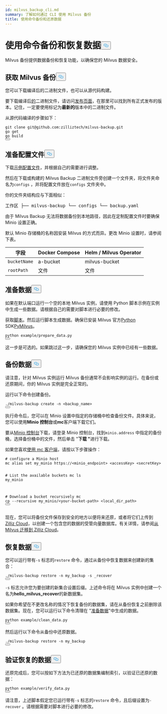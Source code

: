 ```yaml
---
id: milvus_backup_cli.md
summary: 了解如何通过 CLI 使用 Milvus 备份
title: 使用命令备份和还原数据
---
```


<h1 id="Back-up-and-Restore-Data-Using-Commands" class="common-anchor-header">使用命令备份和恢复数据<button data-href="#Back-up-and-Restore-Data-Using-Commands" class="anchor-icon" translate="no">
      <svg translate="no"
        aria-hidden="true"
        focusable="false"
        height="20"
        version="1.1"
        viewBox="0 0 16 16"
        width="16"
      >
        <path
          fill="#0092E4"
          fill-rule="evenodd"
          d="M4 9h1v1H4c-1.5 0-3-1.69-3-3.5S2.55 3 4 3h4c1.45 0 3 1.69 3 3.5 0 1.41-.91 2.72-2 3.25V8.59c.58-.45 1-1.27 1-2.09C10 5.22 8.98 4 8 4H4c-.98 0-2 1.22-2 2.5S3 9 4 9zm9-3h-1v1h1c1 0 2 1.22 2 2.5S13.98 12 13 12H9c-.98 0-2-1.22-2-2.5 0-.83.42-1.64 1-2.09V6.25c-1.09.53-2 1.84-2 3.25C6 11.31 7.55 13 9 13h4c1.45 0 3-1.69 3-3.5S14.5 6 13 6z"
        ></path>
      </svg>
    </button></h1><p>Milvus 备份提供数据备份和恢复功能，以确保您的 Milvus 数据安全。</p>
<h2 id="Obtain-Milvus-Backup" class="common-anchor-header">获取 Milvus 备份<button data-href="#Obtain-Milvus-Backup" class="anchor-icon" translate="no">
      <svg translate="no"
        aria-hidden="true"
        focusable="false"
        height="20"
        version="1.1"
        viewBox="0 0 16 16"
        width="16"
      >
        <path
          fill="#0092E4"
          fill-rule="evenodd"
          d="M4 9h1v1H4c-1.5 0-3-1.69-3-3.5S2.55 3 4 3h4c1.45 0 3 1.69 3 3.5 0 1.41-.91 2.72-2 3.25V8.59c.58-.45 1-1.27 1-2.09C10 5.22 8.98 4 8 4H4c-.98 0-2 1.22-2 2.5S3 9 4 9zm9-3h-1v1h1c1 0 2 1.22 2 2.5S13.98 12 13 12H9c-.98 0-2-1.22-2-2.5 0-.83.42-1.64 1-2.09V6.25c-1.09.53-2 1.84-2 3.25C6 11.31 7.55 13 9 13h4c1.45 0 3-1.69 3-3.5S14.5 6 13 6z"
        ></path>
      </svg>
    </button></h2><p>您可以下载编译后的二进制文件，也可以从源代码构建。</p>
<p>要下载编译后<a href="https://github.com/zilliztech/milvus-backup/releases">的</a>二进制文件，请访问<a href="https://github.com/zilliztech/milvus-backup/releases">发布页面</a>，在那里可以找到所有正式发布的版本。记住，一定要使用标记为<strong>最新的</strong>版本中的二进制文件。</p>
<p>从源代码编译的步骤如下：</p>
<pre><code translate="no" class="language-shell">git <span class="hljs-built_in">clone</span> git@github.com:zilliztech/milvus-backup.git
go get
go build
<button class="copy-code-btn"></button></code></pre>
<h2 id="Prepare-configuration-file" class="common-anchor-header">准备配置文件<button data-href="#Prepare-configuration-file" class="anchor-icon" translate="no">
      <svg translate="no"
        aria-hidden="true"
        focusable="false"
        height="20"
        version="1.1"
        viewBox="0 0 16 16"
        width="16"
      >
        <path
          fill="#0092E4"
          fill-rule="evenodd"
          d="M4 9h1v1H4c-1.5 0-3-1.69-3-3.5S2.55 3 4 3h4c1.45 0 3 1.69 3 3.5 0 1.41-.91 2.72-2 3.25V8.59c.58-.45 1-1.27 1-2.09C10 5.22 8.98 4 8 4H4c-.98 0-2 1.22-2 2.5S3 9 4 9zm9-3h-1v1h1c1 0 2 1.22 2 2.5S13.98 12 13 12H9c-.98 0-2-1.22-2-2.5 0-.83.42-1.64 1-2.09V6.25c-1.09.53-2 1.84-2 3.25C6 11.31 7.55 13 9 13h4c1.45 0 3-1.69 3-3.5S14.5 6 13 6z"
        ></path>
      </svg>
    </button></h2><p>下载<a href="https://raw.githubusercontent.com/zilliztech/milvus-backup/master/configs/backup.yaml">示例配置文件</a>，并根据自己的需要进行调整。</p>
<p>然后在下载或构建的 Milvus Backup 二进制文件旁创建一个文件夹，将文件夹命名为<code translate="no">configs</code> ，并将配置文件放在<code translate="no">configs</code> 文件夹中。</p>
<p>你的文件夹结构应与下面相似：</p>
<pre>
工作区 ├── milvus-backup └── configs └── backup.yaml</pre>
<p>由于 Milvus Backup 无法将数据备份到本地路径，因此在定制配置文件时要确保 Minio 设置正确。</p>
<div class="alert note">
<p>默认 Minio 存储桶的名称因安装 Milvus 的方式而异。更改 Minio 设置时，请参阅下表。</p>
<table>
<thead>
<tr><th>字段</th><th>Docker Compose</th><th>Helm / Milvus Operator</th></tr>
</thead>
<tbody>
<tr><td><code translate="no">bucketName</code></td><td>a-bucket</td><td>milvus-bucket</td></tr>
<tr><td><code translate="no">rootPath</code></td><td>文件</td><td>文件</td></tr>
</tbody>
</table>
</div>
<h2 id="Prepare-data" class="common-anchor-header">准备数据<button data-href="#Prepare-data" class="anchor-icon" translate="no">
      <svg translate="no"
        aria-hidden="true"
        focusable="false"
        height="20"
        version="1.1"
        viewBox="0 0 16 16"
        width="16"
      >
        <path
          fill="#0092E4"
          fill-rule="evenodd"
          d="M4 9h1v1H4c-1.5 0-3-1.69-3-3.5S2.55 3 4 3h4c1.45 0 3 1.69 3 3.5 0 1.41-.91 2.72-2 3.25V8.59c.58-.45 1-1.27 1-2.09C10 5.22 8.98 4 8 4H4c-.98 0-2 1.22-2 2.5S3 9 4 9zm9-3h-1v1h1c1 0 2 1.22 2 2.5S13.98 12 13 12H9c-.98 0-2-1.22-2-2.5 0-.83.42-1.64 1-2.09V6.25c-1.09.53-2 1.84-2 3.25C6 11.31 7.55 13 9 13h4c1.45 0 3-1.69 3-3.5S14.5 6 13 6z"
        ></path>
      </svg>
    </button></h2><p>如果在默认端口运行一个空的本地 Milvus 实例，请使用 Python 脚本示例在实例中生成一些数据。请根据自己的需要对脚本进行必要的修改。</p>
<p>获取<a href="https://raw.githubusercontent.com/zilliztech/milvus-backup/main/example/prepare_data.py">脚本</a>。然后运行脚本生成数据。确保已安装 Milvus 官方<a href="https://pypi.org/project/pymilvus/">Python</a> SDK<a href="https://pypi.org/project/pymilvus/">PyMilvus</a>。</p>
<pre><code translate="no" class="language-shell">python example/prepare_data.py
<button class="copy-code-btn"></button></code></pre>
<p>这一步是可选的。如果跳过这一步，请确保您的 Milvus 实例中已经有一些数据。</p>
<h2 id="Back-up-data" class="common-anchor-header">备份数据<button data-href="#Back-up-data" class="anchor-icon" translate="no">
      <svg translate="no"
        aria-hidden="true"
        focusable="false"
        height="20"
        version="1.1"
        viewBox="0 0 16 16"
        width="16"
      >
        <path
          fill="#0092E4"
          fill-rule="evenodd"
          d="M4 9h1v1H4c-1.5 0-3-1.69-3-3.5S2.55 3 4 3h4c1.45 0 3 1.69 3 3.5 0 1.41-.91 2.72-2 3.25V8.59c.58-.45 1-1.27 1-2.09C10 5.22 8.98 4 8 4H4c-.98 0-2 1.22-2 2.5S3 9 4 9zm9-3h-1v1h1c1 0 2 1.22 2 2.5S13.98 12 13 12H9c-.98 0-2-1.22-2-2.5 0-.83.42-1.64 1-2.09V6.25c-1.09.53-2 1.84-2 3.25C6 11.31 7.55 13 9 13h4c1.45 0 3-1.69 3-3.5S14.5 6 13 6z"
        ></path>
      </svg>
    </button></h2><p>请注意，针对 Milvus 实例运行 Milvus 备份通常不会影响实例的运行。在备份或还原期间，你的 Milvus 实例是完全正常的。</p>
<div class="tab-wrapper"></div>
<p>运行以下命令创建备份。</p>
<pre><code translate="no" class="language-shell">./milvus-backup create -n &lt;backup_name&gt;
<button class="copy-code-btn"></button></code></pre>
<p>执行命令后，您可以在 Minio 设置中指定的存储桶中检查备份文件。具体来说，您可以使用<strong>Minio 控制台</strong>或<strong>mc</strong>客户端下载它们。</p>
<p>要从<a href="https://min.io/docs/minio/kubernetes/upstream/administration/minio-console.html">Minio 控制台</a>下载，请登录 Minio 控制台，找到<code translate="no">minio.address</code> 中指定的备份桶，选择备份桶中的文件，然后单击 "<strong>下载 "</strong>进行下载。</p>
<p>如果您喜欢<a href="https://min.io/docs/minio/linux/reference/minio-mc.html#mc-install">使用 mc 客户端</a>，请按以下步骤操作：</p>
<pre><code translate="no" class="language-shell"><span class="hljs-comment"># configure a Minio host</span>
mc alias <span class="hljs-built_in">set</span> my_minio https://&lt;minio_endpoint&gt; &lt;accessKey&gt; &lt;secretKey&gt;

<span class="hljs-comment"># List the available buckets</span>
mc ls my_minio

<span class="hljs-comment"># Download a bucket recursively</span>
mc cp --recursive my_minio/&lt;your-bucket-path&gt; &lt;local_dir_path&gt;
<button class="copy-code-btn"></button></code></pre>

<p>现在，您可以将备份文件保存到安全的地方以便将来还原，或者将它们上传到<a href="https://cloud.zilliz.com">Zilliz Cloud</a>，以创建一个包含您的数据的受管向量数据库。有关详情，请参阅<a href="https://zilliz.com/doc/migrate_from_milvus-2x">从 Milvus 迁移到 Zilliz Cloud</a>。</p>
<h2 id="Restore-data" class="common-anchor-header">恢复数据<button data-href="#Restore-data" class="anchor-icon" translate="no">
      <svg translate="no"
        aria-hidden="true"
        focusable="false"
        height="20"
        version="1.1"
        viewBox="0 0 16 16"
        width="16"
      >
        <path
          fill="#0092E4"
          fill-rule="evenodd"
          d="M4 9h1v1H4c-1.5 0-3-1.69-3-3.5S2.55 3 4 3h4c1.45 0 3 1.69 3 3.5 0 1.41-.91 2.72-2 3.25V8.59c.58-.45 1-1.27 1-2.09C10 5.22 8.98 4 8 4H4c-.98 0-2 1.22-2 2.5S3 9 4 9zm9-3h-1v1h1c1 0 2 1.22 2 2.5S13.98 12 13 12H9c-.98 0-2-1.22-2-2.5 0-.83.42-1.64 1-2.09V6.25c-1.09.53-2 1.84-2 3.25C6 11.31 7.55 13 9 13h4c1.45 0 3-1.69 3-3.5S14.5 6 13 6z"
        ></path>
      </svg>
    </button></h2><div class="tab-wrapper"></div>
<p>您可以运行带有<code translate="no">-s</code> 标志的<code translate="no">restore</code> 命令，通过从备份中恢复数据来创建新的集合：</p>
<pre><code translate="no" class="language-shell">./milvus-backup restore -n my_backup -s _recover
<button class="copy-code-btn"></button></code></pre>
<p><code translate="no">-s</code> 标志允许您为要创建的新集合设置后缀。上述命令将在 Milvus 实例中创建一个名为<strong>hello_milvus_recover</strong>的新数据集。</p>
<p>如果你希望在不更改名称的情况下恢复备份的数据集，请在从备份恢复之前删除该数据集。现在，您可以运行以下命令清理在 "<a href="#Prepare-data">准备数据</a>"中生成的数据。</p>
<pre><code translate="no" class="language-shell">python example/clean_data.py
<button class="copy-code-btn"></button></code></pre>
<p>然后运行以下命令从备份中还原数据。</p>
<pre><code translate="no" class="language-shell">./milvus-backup restore -n my_backup
<button class="copy-code-btn"></button></code></pre>
<h2 id="Verify-restored-data" class="common-anchor-header">验证恢复的数据<button data-href="#Verify-restored-data" class="anchor-icon" translate="no">
      <svg translate="no"
        aria-hidden="true"
        focusable="false"
        height="20"
        version="1.1"
        viewBox="0 0 16 16"
        width="16"
      >
        <path
          fill="#0092E4"
          fill-rule="evenodd"
          d="M4 9h1v1H4c-1.5 0-3-1.69-3-3.5S2.55 3 4 3h4c1.45 0 3 1.69 3 3.5 0 1.41-.91 2.72-2 3.25V8.59c.58-.45 1-1.27 1-2.09C10 5.22 8.98 4 8 4H4c-.98 0-2 1.22-2 2.5S3 9 4 9zm9-3h-1v1h1c1 0 2 1.22 2 2.5S13.98 12 13 12H9c-.98 0-2-1.22-2-2.5 0-.83.42-1.64 1-2.09V6.25c-1.09.53-2 1.84-2 3.25C6 11.31 7.55 13 9 13h4c1.45 0 3-1.69 3-3.5S14.5 6 13 6z"
        ></path>
      </svg>
    </button></h2><p>还原完成后，您可以按如下方法为已还原的数据集编制索引，以验证已还原的数据：</p>
<pre><code translate="no" class="language-shell">python example/verify_data.py
<button class="copy-code-btn"></button></code></pre>
<p>请注意，上述脚本假定您已运行带有<code translate="no">-s</code> 标志的<code translate="no">restore</code> 命令，且后缀设置为<code translate="no">-recover</code> 。请根据需要对脚本进行必要的修改。</p>
